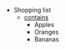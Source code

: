 * Shopping list
  * [contains](https://schema.org/contains)
    * Apples
    * Oranges
    * Bananas
